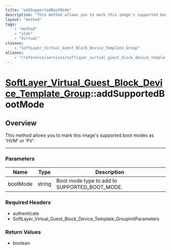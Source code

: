 ```yaml
---
title: "addSupportedBootMode"
description: "This method allows you to mark this image's supported boot modes as 'HVM' or 'PV'."
layout: "method"
tags:
    - "method"
    - "sldn"
    - "Virtual"
classes:
    - "SoftLayer_Virtual_Guest_Block_Device_Template_Group"
aliases:
    - "/reference/services/softlayer_virtual_guest_block_device_template_group/addSupportedBootMode"
---
```

# [SoftLayer_Virtual_Guest_Block_Device_Template_Group](/reference/services/SoftLayer_Virtual_Guest_Block_Device_Template_Group)::addSupportedBootMode





## Overview 
This method allows you to mark this image's supported boot modes as 'HVM' or 'PV'. 

-----

### Parameters 
|Name | Type | Description |
| --- | --- | --- |
|bootMode| string| Boot mode type to add to SUPPORTED_BOOT_MODE.|


### Required Headers
* authenticate
* SoftLayer_Virtual_Guest_Block_Device_Template_GroupInitParameters


### Return Values
* boolean




